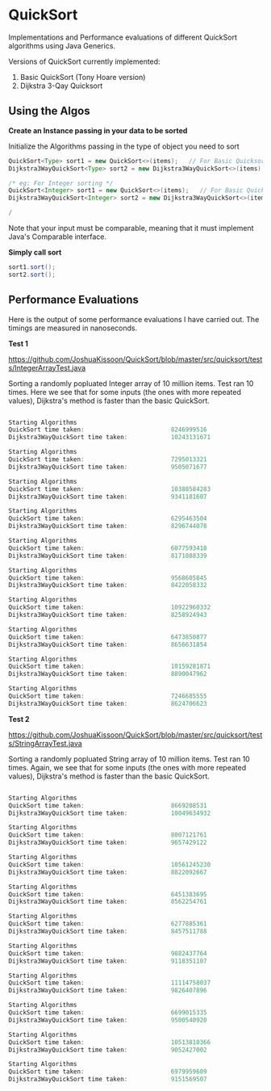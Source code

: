 QuickSort
=========

Implementations and Performance evaluations of different QuickSort algorithms using Java Generics.

Versions of QuickSort currently implemented:
1. Basic QuickSort (Tony Hoare version)
2. Dijkstra 3-Qay Quicksort


Using the Algos
---------------

**Create an Instance passing in your data to be sorted**

Initialize the Algorithms passing in the type of object you need to sort

```Java
QuickSort<Type> sort1 = new QuickSort<>(items);   // For Basic Quicksort
Dijkstra3WayQuickSort<Type> sort2 = new Dijkstra3WayQuickSort<>(items);  // For Dijkstra's method

/* eg: For Integer sorting */
QuickSort<Integer> sort1 = new QuickSort<>(items);   // For Basic Quicksort
Dijkstra3WayQuickSort<Integer> sort2 = new Dijkstra3WayQuickSort<>(items);  // For Dijkstra's method

/
```
Note that your input must be comparable, meaning that it must implement Java's Comparable interface.


**Simply call sort**
```Java
sort1.sort();
sort2.sort();
```


Performance Evaluations
-----------------------
Here is the output of some performance evaluations I have carried out. The timings are measured in nanoseconds.

**Test 1**

https://github.com/JoshuaKissoon/QuickSort/blob/master/src/quicksort/tests/IntegerArrayTest.java

Sorting a randomly popluated Integer array of 10 million items. Test ran 10 times. Here we see that for some inputs (the ones with more repeated values), Dijkstra's method is faster than the basic QuickSort.

```Java

Starting Algorithms
QuickSort time taken:                        8246999516
Dijkstra3WayQuickSort time taken:            10243131671

Starting Algorithms
QuickSort time taken:                        7295013321
Dijkstra3WayQuickSort time taken:            9505071677

Starting Algorithms
QuickSort time taken:                        10388584283
Dijkstra3WayQuickSort time taken:            9341181607

Starting Algorithms
QuickSort time taken:                        6295463504
Dijkstra3WayQuickSort time taken:            8296744078

Starting Algorithms
QuickSort time taken:                        6077593418
Dijkstra3WayQuickSort time taken:            8171088339

Starting Algorithms
QuickSort time taken:                        9568605845
Dijkstra3WayQuickSort time taken:            8422058332

Starting Algorithms
QuickSort time taken:                        10922960332
Dijkstra3WayQuickSort time taken:            8258924943

Starting Algorithms
QuickSort time taken:                        6473850877
Dijkstra3WayQuickSort time taken:            8656631854

Starting Algorithms
QuickSort time taken:                        10159281871
Dijkstra3WayQuickSort time taken:            8890047962

Starting Algorithms
QuickSort time taken:                        7246685555
Dijkstra3WayQuickSort time taken:            8624706623

```

**Test 2**

https://github.com/JoshuaKissoon/QuickSort/blob/master/src/quicksort/tests/StringArrayTest.java

Sorting a randomly popluated String array of 10 million items. Test ran 10 times. Again, we see that for some inputs (the ones with more repeated values), Dijkstra's method is faster than the basic QuickSort.

```Java

Starting Algorithms
QuickSort time taken:                        8669208531
Dijkstra3WayQuickSort time taken:            10049634932

Starting Algorithms
QuickSort time taken:                        8007121761
Dijkstra3WayQuickSort time taken:            9657429122

Starting Algorithms
QuickSort time taken:                        10561245230
Dijkstra3WayQuickSort time taken:            8822092667

Starting Algorithms
QuickSort time taken:                        6451383695
Dijkstra3WayQuickSort time taken:            8562254761

Starting Algorithms
QuickSort time taken:                        6277885361
Dijkstra3WayQuickSort time taken:            8457511788

Starting Algorithms
QuickSort time taken:                        9882437764
Dijkstra3WayQuickSort time taken:            9118351107

Starting Algorithms
QuickSort time taken:                        11114758037
Dijkstra3WayQuickSort time taken:            9826407896

Starting Algorithms
QuickSort time taken:                        6699015335
Dijkstra3WayQuickSort time taken:            9500540920

Starting Algorithms
QuickSort time taken:                        10513810366
Dijkstra3WayQuickSort time taken:            9052427002

Starting Algorithms
QuickSort time taken:                        6979959609
Dijkstra3WayQuickSort time taken:            9151569507

```

